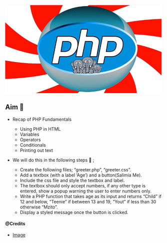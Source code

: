<img src='../../resources/images/php-fundamentals.jpg' alt="recap">

## Aim 🏹
- Recap of PHP Fundamentals
  - Using PHP in HTML
  - Variables
  - Operators
  - Conditionals
  - Printing out text

- We will do this in the following steps 🚶 ;
  - Create the following files; “greeter.php”, “greeter.css”.
  - Add a textbox (with a label ‘Age’) and a button(Salimia Me).
  - Include the css file and style the textbox and label.
  - The textbox should only accept numbers, if any other type is entered, show a popup warning the user to enter numbers only.
  - Write a PHP function that takes age as its input and returns “Child” if 12 and below, “Teenie” if between 13 and 19, “Yout” if less than 30 otherwise “Mzito”.
  - Display a styled message once the button is clicked.

#### @Credits
- [Image](https://img-a.udemycdn.com)
